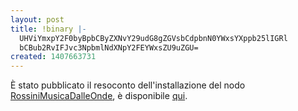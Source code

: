 ```yaml
---
layout: post
title: !binary |-
  UHViYmxpY2F0byBpbCByZXNvY29udG8gZGVsbCdpbnN0YWxsYXppb25lIGRl
  bCBub2RvIFJvc3NpbmlNdXNpY2FEYWxsZU9uZGU=
created: 1407663731
---
```

È stato pubblicato il resoconto dell'installazione del nodo <a href="http://map.ninux.org/select/rossinimusicadalleonde/">RossiniMusicaDalleOnde</a>, è disponibile [qui](https://bbs.cybervalley.org/Ninux/NodoNinux/NodoNinux.html).
